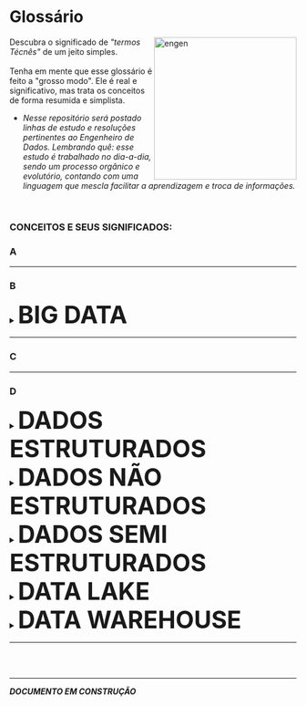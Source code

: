 # Glossário
<img align="right" alt="engen" width="250" src="https://i.pinimg.com/originals/54/98/88/549888805ac40cb67a3bb7ab6a4024ea.gif">

Descubra o significado de *"termos Técnês"* de um jeito simples.
<br />
<br />
Tenha em mente que esse glossário é feito a "grosso modo". Ele é real e significativo, mas trata os conceitos de forma resumida e simplista.
* *Nesse repositório será postado linhas de estudo e resoluções pertinentes ao Engenheiro de Dados. Lembrando quê: esse estudo é trabalhado no dia-a-dia, sendo um processo orgânico e evolutório, contando com uma linguagem que mescla facilitar a aprendizagem e troca de informações.*
<br />

### CONCEITOS E SEUS SIGNIFICADOS:

### A

________________________________________________________________________________________________________________________________________________________________


### B

<details><summary><big><big><big><big><big><big><b>BIG DATA</b></big></big></big></big></big></big></summary>
<br />

Todo mundo tem uma definição diferente para o conceito Big Data, mas esse todo mundo quer dizer a mesma coisa. Para melhor exemplificar vou deixar dois tópicos com definições muito boas:
* Big Data é a área do conhecimento que estuda como tratar, analisar e obter informações a partir de conjuntos de dados grandes demais para serem analisados por sistemas tradicionais. -by [Wikipédia](https://pt.wikipedia.org/wiki/Big_data).
* Big Data são dados com maior variedade que chegam em volumes crescentes e com velocidade cada vez maior. -by [Oracle](https://www.oracle.com/br/big-data/what-is-big-data/).

Ou seja:

>**BIG DATA** estuda como melhor administrar uma multidão de dados misturados; que chegam ao mesmo tempo; em uma velocidade alta e sem parar; utilizando ferramentas que não travem com esse fluxo.

O Big Data, para ser considerado Big Data, precisa passar pelos conceitos dos V's (tem de 3, 5 até 7 V's). Mas nós vamos ficar só nos 3V's principais, que são:
1. VOLUME - a multidão de dados. Terabytes para cima.
2. VARIEDADE - dados misturados. Textos, fotos, vídeos, áudios.
3. VELOCIDADE - a rapidez com que esses dados são gerados. Imagine o tanto de gente escrevendo mensagens no Twitter nesse momento. Milhões de mensagens por segundo.

Agora imagine esse tanto de mensagens chegando frenéticamente, de todos os lados, de todas as formas, e você tendo que dar conta. Tendo que armazenar, tratar, analisar, informacionar e sem deixar esse fluxo parar. Toda essa função, toda essa ação, esse conceito de cuidar disso tudo de uma forma funcional e otimizada foi batizado de Big Data.

*Se você quiser mais detalhes pode encontrar no [site Alura](https://www.alura.com.br/artigos/big-data).*

<br />
</details>

________________________________________________________________________________________________________________________________________________________________

### C

________________________________________________________________________________________________________________________________________________________________

### D

<details><summary><big><big><big><big><big><big><b>DADOS ESTRUTURADOS</b></big></big></big></big></big></big></summary>
<br />
  
Pense em estrutura. Para uma estrutura existir, antes alguém teve que decidir como ela ia ser, do que ela ia ser e o que ela ia ter. Agora vamos pensar em Dados Estruturados, para eles serem estruturados, eles tem que ser o tipo de dado que a estrutura aceita, e estar em uma estrutura.

Ou seja:
>**DADOS ESTRUTURADOS** são dados que possuem um padrão específico e estão organizados em uma estrutura.

*Se você quiser mais detalhes pode encontrar no [blog Treina Web](https://www.treinaweb.com.br/blog/o-que-sao-dados-estruturados-e-nao-estruturados#:~:text=Os%20dados%20do%20tipo%20estruturados,atrav%C3%A9s%20de%20linhas%20e%20colunas.).*

<br /> 
</details>

<details><summary><big><big><big><big><big><big><b>DADOS NÃO ESTRUTURADOS</b></big></big></big></big></big></big></summary>
<br />
  
Imagina que várias fotos, vídeos, áudios e textos devem ser organizados todos juntos em uma única estrutura.
* Primeiro, esses dados são todos muitos diferentes.
* Segundo, a estrutura não poderia ser pré-definida, ela teria de se moldar de acordo com os seus dados, teria de ser muito flexível e expansiva.

Essas duas caracteristicas marcantes são o que fazem os dados se tornarem Dados Não Estruturados.

Ou seja:
>**DADOS NÃO ESTRUTURADOS** são dados variados, flexíveis sem padrões e estrutura definida.
  
*Se você quiser mais detalhes pode encontrar no [blog Treina Web](https://www.treinaweb.com.br/blog/o-que-sao-dados-estruturados-e-nao-estruturados#:~:text=Os%20dados%20do%20tipo%20estruturados,atrav%C3%A9s%20de%20linhas%20e%20colunas.).*

<br /> 
</details>

<details><summary><big><big><big><big><big><big><b>DADOS SEMI ESTRUTURADOS</b></big></big></big></big></big></big></summary>
<br />
  
Agora você tem dados com algumas características padronizadas, mas esses dados serão armazenados em uma estrutura mais flexível. Isso torna seus dados em Dados Semi Estruturados.

Ou seja:
>**DADOS SEMI ESTRUTURADOS** são dados que contem algumas caraterísticas pré-definidas, mas são organizadas em estruturas flexíveis.
  
*Se você quiser mais detalhes pode encontrar no [blog Treina Web](https://www.treinaweb.com.br/blog/o-que-sao-dados-estruturados-e-nao-estruturados#:~:text=Os%20dados%20do%20tipo%20estruturados,atrav%C3%A9s%20de%20linhas%20e%20colunas.).*

<br /> 
</details>


<details><summary><big><big><big><big><big><big><b>DATA LAKE</b></big></big></big></big></big></big></summary>
<br />
  
Data Lake nada mais é que aquela gaveta que você joga tudo nela, não importa o que é; se é chave, documento, resto de comida, foto antiga. Tanto faz. Você guarda tudo ali, naquela gaveta.

Ou seja:
>**DATA LAKE** é um repositório centralizado para armazenar dados estruturados e não estruturados.

*Se você quiser mais detalhes pode encontrar no [site AWS](https://aws.amazon.com/pt/big-data/datalakes-and-analytics/what-is-a-data-lake/) e no [Blog Ciencia e Dados](https://www.cienciaedados.com/data-lake-a-fonte-do-big-data/).*

<br /> 
</details>

<details><summary><big><big><big><big><big><big><b>DATA WAREHOUSE</b></big></big></big></big></big></big></summary>
<br />

Data Warehouse funciona como um depósito de dados, ele guarda seus dados de forma organizada e alinhada.

Ou seja:
>**DATA WAREHOUSE** é um banco de dados estruturados.

*Se você quiser mais detalhes pode encontrar no [site SAP](https://www.sap.com/brazil/insights/what-is-a-data-warehouse.html) e no [site DevMedia](https://www.devmedia.com.br/data-warehouse/12609).*

<br />
</details>

________________________________________________________________________________________________________________________________________________________________







<br />
<br />

________________________________________________________________________________________________________________________________________________________________
***DOCUMENTO EM CONSTRUÇÃO***

